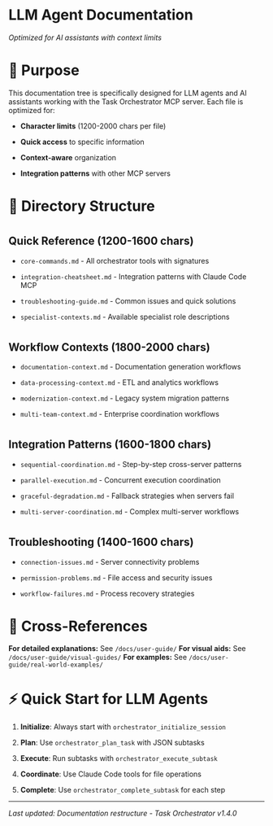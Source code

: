 

# LLM Agent Documentation

*Optimized for AI assistants with context limits*

#

# 🎯 Purpose

This documentation tree is specifically designed for LLM agents and AI assistants working with the Task Orchestrator MCP server. Each file is optimized for:

- **Character limits** (1200-2000 chars per file)

- **Quick access** to specific information

- **Context-aware** organization

- **Integration patterns** with other MCP servers

#

# 📁 Directory Structure

#

## Quick Reference (1200-1600 chars)

- `core-commands.md` - All orchestrator tools with signatures

- `integration-cheatsheet.md` - Integration patterns with Claude Code MCP

- `troubleshooting-guide.md` - Common issues and quick solutions

- `specialist-contexts.md` - Available specialist role descriptions

#

## Workflow Contexts (1800-2000 chars)

- `documentation-context.md` - Documentation generation workflows

- `data-processing-context.md` - ETL and analytics workflows  

- `modernization-context.md` - Legacy system migration patterns

- `multi-team-context.md` - Enterprise coordination workflows

#

## Integration Patterns (1600-1800 chars)

- `sequential-coordination.md` - Step-by-step cross-server patterns

- `parallel-execution.md` - Concurrent execution coordination

- `graceful-degradation.md` - Fallback strategies when servers fail

- `multi-server-coordination.md` - Complex multi-server workflows

#

## Troubleshooting (1400-1600 chars)

- `connection-issues.md` - Server connectivity problems

- `permission-problems.md` - File access and security issues

- `workflow-failures.md` - Process recovery strategies

#

# 🔗 Cross-References

**For detailed explanations:** See `/docs/user-guide/`
**For visual aids:** See `/docs/user-guide/visual-guides/`
**For examples:** See `/docs/user-guide/real-world-examples/`

#

# ⚡ Quick Start for LLM Agents

1. **Initialize**: Always start with `orchestrator_initialize_session`

2. **Plan**: Use `orchestrator_plan_task` with JSON subtasks

3. **Execute**: Run subtasks with `orchestrator_execute_subtask`

4. **Coordinate**: Use Claude Code tools for file operations

5. **Complete**: Use `orchestrator_complete_subtask` for each step

---
*Last updated: Documentation restructure - Task Orchestrator v1.4.0*
